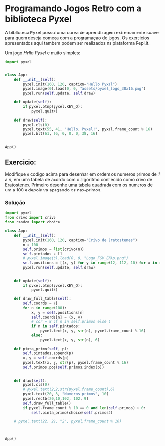 # Programando Jogos Retro com a biblioteca Pyxel
A biblioteca Pyxel possui uma curva de aprendizagem extremamente suave para quem deseja começa com a programaçao de jogos. Os exercicios apresentados aqui tambem podem ser realizados na plataforma Repl.it.

Um jogo *Hello Pyxel* e muito simples:

```python
import pyxel


class App:
    def __init__(self):
        pyxel.init(160, 120, caption="Hello Pyxel")
        pyxel.image(0).load(0, 0, "assets/pyxel_logo_38x16.png")
        pyxel.run(self.update, self.draw)

    def update(self):
        if pyxel.btnp(pyxel.KEY_Q):
            pyxel.quit()

    def draw(self):
        pyxel.cls(0)
        pyxel.text(55, 41, "Hello, Pyxel!", pyxel.frame_count % 16)
        pyxel.blt(61, 66, 0, 0, 0, 38, 16)


App()
```

## Exercicio:

Modifique o codigo acima para desenhar em ordem os numeros primos de *1* a *n*, em uma tabela de acordo com o algoritmo conhecido como crivo de Eratostenes. Primeiro desenhe uma tabela quadrada com os numeros de um a 100 e depois va apagando os nao-primos.

### Solução

```Python
import pyxel
from crivo import crivo
from random import choice

class App:
    def __init__(self):
        pyxel.init(160, 120, caption="Crivo de Eratostenes")
        n = 100
        self.primos = list(crivo(n))
        self.pintados = []
        # pyxel.image(0).load(0, 0, "Logo_FGV_EMAp.png")
        self.positions = [(x, y) for y in range(12, 112, 10) for x in range(22, 122, 10)]
        pyxel.run(self.update, self.draw)


    def update(self):
        if pyxel.btnp(pyxel.KEY_Q):
            pyxel.quit()

    def draw_full_table(self):
        self.coords = {}
        for n in range(100):
            x, y = self.positions[n]
            self.coords[n] = (x, y)
            # cor = 8 if n in self.primos else 6
            if n in self.pintados:
                pyxel.text(x, y, str(n), pyxel.frame_count % 16)
            else:
                pyxel.text(x, y, str(n), 6)

    def pinta_primo(self, p):
        self.pintados.append(p)
        x, y = self.coords[p]
        pyxel.text(x, y, str(p), pyxel.frame_count % 16)
        self.primos.pop(self.primos.index(p))


    def draw(self):
        pyxel.cls(0)
        # pyxel.text(2,2,str(pyxel.frame_count),6)
        pyxel.text(20, 3, "Numeros primos", 10)
        pyxel.rectb(20,10,102, 102, 9)
        self.draw_full_table()
        if pyxel.frame_count % 10 == 0 and len(self.primos) > 0:
            self.pinta_primo(choice(self.primos))

    # pyxel.text(22, 22, "2", pyxel.frame_count % 16)



App()

```
